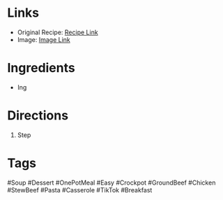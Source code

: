 # Links
* Original Recipe: [Recipe Link]()
* Image: [Image Link]()
# Ingredients
* Ing
# Directions
1. Step
# Tags
#Soup #Dessert #OnePotMeal #Easy #Crockpot #GroundBeef #Chicken #StewBeef #Pasta #Casserole #TikTok #Breakfast 
